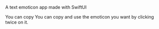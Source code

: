 A text emoticon app made with SwiftUI

You can copy You can copy and use the emoticon you want by clicking twice on it.


